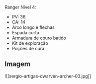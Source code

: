 Ranger Nível 4:

-   PV: 36
-   CA: 14
-   Arco longo e flechas
-   Espada curta
-   Armadura de couro batido
-   Kit de exploração
-   Poções de cura

## Imagem

![[sergio-artigas-dwarven-archer-03.jpg]]